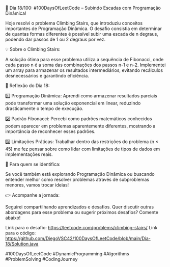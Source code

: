 🚀 Dia 18/100: #100DaysOfLeetCode – Subindo Escadas com Programação Dinâmica!

Hoje resolvi o problema Climbing Stairs, que introduziu conceitos importantes de Programação Dinâmica. O desafio consistia em determinar de quantas formas diferentes é possível subir uma escada de n degraus, podendo dar passos de 1 ou 2 degraus por vez.

💡 Sobre o Climbing Stairs:

A solução ótima para esse problema utiliza a sequência de Fibonacci, onde cada passo n é a soma das combinações dos passos n-1 e n-2. Implementei um array para armazenar os resultados intermediários, evitando recálculos desnecessários e garantindo eficiência.

🌟 Reflexão do Dia 18:

1️⃣ Programação Dinâmica: Aprendi como armazenar resultados parciais pode transformar uma solução exponencial em linear, reduzindo drasticamente o tempo de execução.

2️⃣ Padrão Fibonacci: Percebi como padrões matemáticos conhecidos podem aparecer em problemas aparentemente diferentes, mostrando a importância de reconhecer esses padrões.

3️⃣ Limitações Práticas: Trabalhar dentro das restrições do problema (n ≤ 45) me fez pensar sobre como lidar com limitações de tipos de dados em implementações reais.

📌 Para quem se identifica:

Se você também está explorando Programação Dinâmica ou buscando entender melhor como resolver problemas através de subproblemas menores, vamos trocar ideias!

👉 Acompanhe a jornada:

Seguirei compartilhando aprendizados e desafios. Quer discutir outras abordagens para esse problema ou sugerir próximos desafios? Comente abaixo!

Link para o desafio: https://leetcode.com/problems/climbing-stairs/
Link para o código: https://github.com/DiegoVSC42/100DaysOfLeetCode/blob/main/Dia-18/Solution.java

#100DaysOfLeetCode #DynamicProgramming #Algorithms #ProblemSolving #CodingJourney
